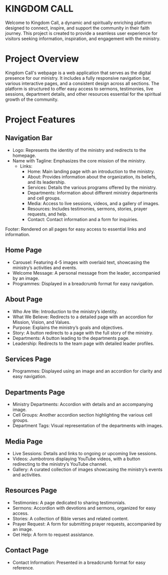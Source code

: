 # KINGDOM CALL
Welcome to Kingdom Call, a dynamic and spiritually enriching platform designed to connect, inspire, and support the community in their faith journey. This project is created to provide a seamless user experience for visitors seeking information, inspiration, and engagement with the ministry.

# Project Overview
Kingdom Call's webpage is a web application that serves as the digital presence for our ministry. It includes a fully responsive navigation bar, various interactive pages, and a consistent design across all sections. The platform is structured to offer easy access to sermons, testimonies, live sessions, department details, and other resources essential for the spiritual growth of the community.

# Project Features
## Navigation Bar
- Logo: Represents the identity of the ministry and redirects to the homepage.
- Name with Tagline: Emphasizes the core mission of the ministry.
    - Links:
        - Home: Main landing page with an introduction to the ministry.
        - About: Provides information about the organization, its beliefs, and its leadership.
        - Services: Details the various programs offered by the ministry.
        - Departments: Information about different ministry departments and cell groups.
        - Media: Access to live sessions, videos, and a gallery of images.
        - Resources: Includes testimonies, sermons, stories, prayer requests, and help.
        - Contact: Contact information and a form for inquiries.

Footer: Rendered on all pages for easy access to essential links and information.
## Home Page
- Carousel: Featuring 4-5 images with overlaid text, showcasing the ministry’s activities and events.
- Welcome Message: A personal message from the leader, accompanied by an image.
- Programmes: Displayed in a breadcrumb format for easy navigation.
## About Page
- Who Are We: Introduction to the ministry’s identity.
- What We Believe: Redirects to a detailed page with an accordion for Mission, Vision, and Values.
- Purpose: Explains the ministry’s goals and objectives.
- Story: A button redirects to a page with the full story of the ministry.
- Departments: A button leading to the departments page.
- Leadership: Redirects to the team page with detailed leader profiles.
## Services Page
- Programmes: Displayed using an image and an accordion for clarity and easy navigation.
## Departments Page
- Ministry Departments: Accordion with details and an accompanying image.
- Cell Groups: Another accordion section highlighting the various cell groups.
- Department Tags: Visual representation of the departments with images.
## Media Page
- Live Sessions: Details and links to ongoing or upcoming live sessions.
- Videos: Jumbotrons displaying YouTube videos, with a button redirecting to the ministry’s YouTube channel.
- Gallery: A curated collection of images showcasing the ministry’s events and activities.
## Resources Page
- Testimonies: A page dedicated to sharing testimonials.
- Sermons: Accordion with devotions and sermons, organized for easy access.
- Stories: A collection of Bible verses and related content.
- Prayer Request: A form for submitting prayer requests, accompanied by an image.
- Get Help: A form to request assistance.
## Contact Page
- Contact Information: Presented in a breadcrumb format for easy reference.